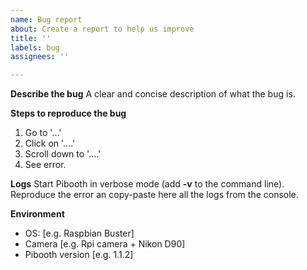 ```yaml
---
name: Bug report
about: Create a report to help us improve
title: ''
labels: bug
assignees: ''

---
```


**Describe the bug**
A clear and concise description of what the bug is.

**Steps to reproduce the bug**
1. Go to '...'
2. Click on '....'
3. Scroll down to '....'
4. See error.

**Logs**
Start Pibooth in verbose mode (add **-v** to the command line).
Reproduce the error an copy-paste here all the logs from the console.

**Environment**
 - OS: [e.g. Raspbian Buster]
 - Camera [e.g. Rpi camera + Nikon D90]
 - Pibooth version [e.g. 1.1.2]
